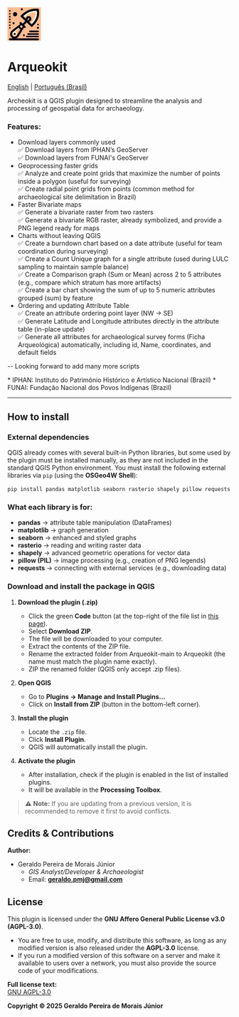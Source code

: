 <img src="https://github.com/geraldopmj/Arqueokit/blob/main/icon.png" width="75" height="75">

# Arqueokit

[English](README.md) | [Português (Brasil)](README.pt-BR.md)

Archeokit is a QGIS plugin designed to streamline the analysis and processing of geospatial data for archaeology.

### Features:
- Download layers commonly used  
✅ Download layers from IPHAN’s GeoServer  
✅ Download layers from FUNAI's GeoServer  
- Geoprocessing faster grids  
✅ Analyze and create point grids that maximize the number of points inside a polygon (useful for surveying)  
✅ Create radial point grids from points (common method for archaeological site delimitation in Brazil)  
- Faster Bivariate maps  
✅ Generate a bivariate raster from two rasters  
✅ Generate a bivariate RGB raster, already symbolized, and provide a PNG legend ready for maps  
- Charts without leaving QGIS  
✅ Create a burndown chart based on a date attribute (useful for team coordination during surveying)  
✅ Create a Count Unique graph for a single attribute (used during LULC sampling to maintain sample balance)  
✅ Create a Comparison graph (Sum or Mean) across 2 to 5 attributes (e.g., compare which stratum has more artifacts)  
✅ Create a bar chart showing the sum of up to 5 numeric attributes grouped (sum) by feature  
- Ordering and updating Attribute Table  
✅ Create an attribute ordering point layer (NW → SE)  
✅ Generate Latitude and Longitude attributes directly in the attribute table (in-place update)  
✅ Generate all attributes for archaeological survey forms (Ficha Arqueológica) automatically, including id, Name, coordinates, and default fields

-- Looking forward to add many more scripts

\* IPHAN: Instituto do Patrimônio Histórico e Artístico Nacional (Brazil)
\* FUNAI: Fundação Nacional dos Povos Indígenas (Brazil)

--------------------------------------------------
## How to install
### External dependencies
QGIS already comes with several built-in Python libraries, but some used by the plugin must be installed manually, as they are not included in the standard QGIS Python environment. You must install the following external libraries via `pip` (using the **OSGeo4W Shell**):

    pip install pandas matplotlib seaborn rasterio shapely pillow requests

### **What each library is for:**

-   **pandas** → attribute table manipulation (DataFrames)
-   **matplotlib** → graph generation
-   **seaborn** → enhanced and styled graphs
-   **rasterio** → reading and writing raster data
-   **shapely** → advanced geometric operations for vector data
-   **pillow (PIL)** → image processing (e.g., creation of PNG legends)
-   **requests** → connecting with external services (e.g., downloading data)

### **Download and install the package in QGIS**

1.  **Download the plugin (.zip)**
    -   Click the green **Code** button (at the top-right of the file list in [this page](https://github.com/geraldopmj/Arqueokit/tree/main)).
    -   Select **Download ZIP**.
    -   The file will be downloaded to your computer.
    -   Extract the contents of the ZIP file.
    -   Rename the extracted folder from Arqueokit-main to Arqueokit (the name must match the plugin name exactly).
    -   ZIP the renamed folder (QGIS only accept .zip files).
   
2.  **Open QGIS**
    -   Go to **Plugins → Manage and Install Plugins…**
    -   Click on **Install from ZIP** (button in the bottom-left corner).
        
3.  **Install the plugin**
    -   Locate the `.zip` file.
    -   Click **Install Plugin**.
    -   QGIS will automatically install the plugin.
        
4.  **Activate the plugin**
    -   After installation, check if the plugin is enabled in the list of installed plugins.
    -   It will be available in the **Processing Toolbox**.
        
> ⚠️ **Note:** If you are updating from a previous version, it is recommended to remove it first to avoid conflicts.


 ## **Credits & Contributions**

**Author:**

-   Geraldo Pereira de Morais Júnior
    -   _GIS Analyst/Developer & Archaeologist_
    -   Email: **geraldo.pmj@gmail.com**   
## **License**

This plugin is licensed under the **GNU Affero General Public License v3.0 (AGPL-3.0)**.
-   You are free to use, modify, and distribute this software, as long as any modified version is also released under the **AGPL-3.0** license.
-   If you run a modified version of this software on a server and make it available to users over a network, you must also provide the source code of your modifications.

**Full license text:**  
[GNU AGPL-3.0](https://www.gnu.org/licenses/agpl-3.0.en.html)

**Copyright © 2025 Geraldo Pereira de Morais Júnior**
